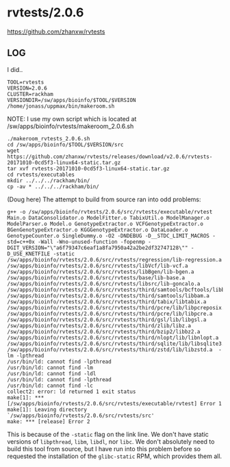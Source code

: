 rvtests/2.0.6
========================

<https://github.com/zhanxw/rvtests>

LOG
---

I did..

    TOOL=rvtests
    VERSION=2.0.6
    CLUSTER=rackham
    VERSIONDIR=/sw/apps/bioinfo/$TOOL/$VERSION
    /home/jonass/uppmax/bin/makeroom.sh

NOTE: I use my own script which is located at /sw/apps/bioinfo/rvtests/makeroom_2.0.6.sh

    ./makeroom_rvtests_2.0.6.sh
    cd /sw/apps/bioinfo/$TOOL/$VERSION/src
    wget https://github.com/zhanxw/rvtests/releases/download/v2.0.6/rvtests-20171010-0cd5f3-linux64-static.tar.gz
    tar xvf rvtests-20171010-0cd5f3-linux64-static.tar.gz
    cd rvtests/executables
    mkdir ../../../rackham/bin/
    cp -av * ../../../rackham/bin/

(Doug here) The attempt to build from source ran into odd problems:

    g++ -o /sw/apps/bioinfo/rvtests/2.0.6/src/rvtests/executable/rvtest Main.o DataConsolidator.o ModelFitter.o TabixUtil.o ModelManager.o ModelParser.o Model.o GenotypeExtractor.o VCFGenotypeExtractor.o BGenGenotypeExtractor.o KGGGenotypeExtractor.o DataLoader.o GenotypeCounter.o SingleDummy.o -O2 -DNDEBUG -D__STDC_LIMIT_MACROS -std=c++0x -Wall -Wno-unused-function -fopenmp -DGIT_VERSION="\"a6f79347c6eaf1a8fa7950a42a2be2df32747128\"" -D_USE_KNETFILE -static /sw/apps/bioinfo/rvtests/2.0.6/src/rvtests/regression/lib-regression.a /sw/apps/bioinfo/rvtests/2.0.6/src/rvtests/libVcf/lib-vcf.a /sw/apps/bioinfo/rvtests/2.0.6/src/rvtests/libBgen/lib-bgen.a /sw/apps/bioinfo/rvtests/2.0.6/src/rvtests/base/lib-base.a /sw/apps/bioinfo/rvtests/2.0.6/src/rvtests/libsrc/lib-goncalo.a /sw/apps/bioinfo/rvtests/2.0.6/src/rvtests/third/samtools/bcftools/libbcf.a /sw/apps/bioinfo/rvtests/2.0.6/src/rvtests/third/samtools/libbam.a /sw/apps/bioinfo/rvtests/2.0.6/src/rvtests/third/tabix/libtabix.a /sw/apps/bioinfo/rvtests/2.0.6/src/rvtests/third/pcre/lib/libpcreposix.a /sw/apps/bioinfo/rvtests/2.0.6/src/rvtests/third/pcre/lib/libpcre.a /sw/apps/bioinfo/rvtests/2.0.6/src/rvtests/third/gsl/lib/libgsl.a /sw/apps/bioinfo/rvtests/2.0.6/src/rvtests/third/zlib/libz.a /sw/apps/bioinfo/rvtests/2.0.6/src/rvtests/third/bzip2/libbz2.a /sw/apps/bioinfo/rvtests/2.0.6/src/rvtests/third/nlopt/lib/libnlopt.a /sw/apps/bioinfo/rvtests/2.0.6/src/rvtests/third/sqlite/lib/libsqlite3.a /sw/apps/bioinfo/rvtests/2.0.6/src/rvtests/third/zstd/lib/libzstd.a  -lm -lpthread
    /usr/bin/ld: cannot find -lpthread
    /usr/bin/ld: cannot find -lm
    /usr/bin/ld: cannot find -ldl
    /usr/bin/ld: cannot find -lpthread
    /usr/bin/ld: cannot find -lc
    collect2: error: ld returned 1 exit status
    make[1]: *** [/sw/apps/bioinfo/rvtests/2.0.6/src/rvtests/executable/rvtest] Error 1
    make[1]: Leaving directory `/sw/apps/bioinfo/rvtests/2.0.6/src/rvtests/src'
    make: *** [release] Error 2

This is because of the `-static` flag on the link line.  We don't have static
versions of `libpthread`, `libm`, `libdl`, nor `libc`.  We don't absolutely
need to build this tool from source, but I have run into this problem before so
requested the installation of the `glibc-static` RPM, which provides them all.
